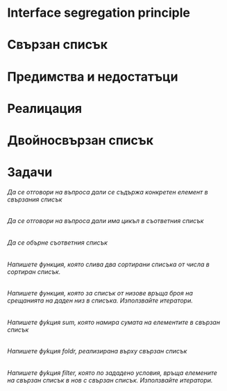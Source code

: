 # Interface segregation principle
# Свързан списък
# Предимства и недостатъци
# Реалицация
# Двойносвързан списък

# Задачи
###### Да се отговори на въпроса дали се съдържа конкретен елемент в свързания списък
###### Да се отговори на въпроса дали има цикъл в съответния списък
###### Да се обърне съответния списък
###### Напишете функция, която слива два сортирани списъка от числа в сортиран списък.
###### Напишете функция, която за списък от низове връща броя на срещанията на даден низ в списъка. Използвайте итератори.
###### Напишете фуkция sum, която намира сумата на елементите в свързан списък
###### Напишете фуkция foldr, реализирана върху свързан списък
###### Напишете фуkция filter, която по зададено условия, връща елемените на свързан списък в нов с свързан списък. Използвайте итератори. 
